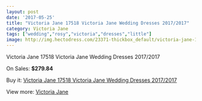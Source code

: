 ```yaml
---
layout: post
date: '2017-05-25'
title: "Victoria Jane 17518 Victoria Jane Wedding Dresses 2017/2017"
category: Victoria Jane
tags: ["wedding","rosy","victoria","dresses","little"]
image: http://img.hectodress.com/23371-thickbox_default/victoria-jane-17518-victoria-jane-wedding-dresses-2012-2013.jpg
---
```

Victoria Jane 17518 Victoria Jane Wedding Dresses 2017/2017

On Sales: **$279.84**
<a href="https://www.hectodress.com/victoria-jane/10811-victoria-jane-17518-victoria-jane-wedding-dresses-2012-2013.html"><amp-img layout="responsive" width="600" height="600" src="//img.hectodress.com/23371-thickbox_default/victoria-jane-17518-victoria-jane-wedding-dresses-2012-2013.jpg" alt="Victoria Jane 17518 Victoria Jane Wedding Dresses 2017/2017 0" /></a>
<a href="https://www.hectodress.com/victoria-jane/10811-victoria-jane-17518-victoria-jane-wedding-dresses-2012-2013.html"><amp-img layout="responsive" width="600" height="600" src="//img.hectodress.com/23375-thickbox_default/victoria-jane-17518-victoria-jane-wedding-dresses-2012-2013.jpg" alt="Victoria Jane 17518 Victoria Jane Wedding Dresses 2017/2017 1" /></a>
<a href="https://www.hectodress.com/victoria-jane/10811-victoria-jane-17518-victoria-jane-wedding-dresses-2012-2013.html"><amp-img layout="responsive" width="600" height="600" src="//img.hectodress.com/23374-thickbox_default/victoria-jane-17518-victoria-jane-wedding-dresses-2012-2013.jpg" alt="Victoria Jane 17518 Victoria Jane Wedding Dresses 2017/2017 2" /></a>
<a href="https://www.hectodress.com/victoria-jane/10811-victoria-jane-17518-victoria-jane-wedding-dresses-2012-2013.html"><amp-img layout="responsive" width="600" height="600" src="//img.hectodress.com/23373-thickbox_default/victoria-jane-17518-victoria-jane-wedding-dresses-2012-2013.jpg" alt="Victoria Jane 17518 Victoria Jane Wedding Dresses 2017/2017 3" /></a>
<a href="https://www.hectodress.com/victoria-jane/10811-victoria-jane-17518-victoria-jane-wedding-dresses-2012-2013.html"><amp-img layout="responsive" width="600" height="600" src="//img.hectodress.com/23372-thickbox_default/victoria-jane-17518-victoria-jane-wedding-dresses-2012-2013.jpg" alt="Victoria Jane 17518 Victoria Jane Wedding Dresses 2017/2017 4" /></a>

Buy it: [Victoria Jane 17518 Victoria Jane Wedding Dresses 2017/2017](https://www.hectodress.com/victoria-jane/10811-victoria-jane-17518-victoria-jane-wedding-dresses-2012-2013.html "Victoria Jane 17518 Victoria Jane Wedding Dresses 2017/2017")

View more: [Victoria Jane](https://www.hectodress.com/172-victoria-jane "Victoria Jane")